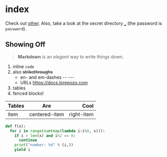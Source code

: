 # index

Check out [other](other). Also, take a look at the secret directory [_](_)
(the password is `password`).

## Showing Off

> **Markdown** is an _elegant_ way to write things down.

1. inline `code`
2. also ~~strikethroughs~~
   - en- and em-dashes -- ---
   - URLs https://docs.lorepozo.com
3. tables
4. fenced blocks!

| Tables |      Are     |    Cool    |
| ------ |:------------:| ----------:|
|  item  | centered-item| right-item |

```python
def f(x):
  for i in range(sum(map(lambda i:i%8, x))):
    if i > len(x) and i%2 == 0:
      continue
    print("number: %d" % (i,))
    yield i
```

